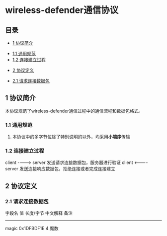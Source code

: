 # wireless-defender通信协议

## 目录
* [1 协议简介](#introduction)
 - [1.1 通用规范](#common-specification)
 - [1.2 连接建立过程](#connection-sequence)
* [2 协议定义](#protocol-definition)
 - [2.1 请求连接数据包](#connection-request-packet)

<a name="introduction"></a>
## 1 协议简介
本协议规范了wireless-defender通信过程中的通信流程和数据包格式。

<a name="common-specification"></a>
### 1.1 通用规范
1. 本协议中的多字节位除了特别说明的以外，均采用**小端序**传输

<a name="connection-sequence"></a>
### 1.2 连接建立过程
client        ---->        server
发送请求连接数据包，服务器进行验证
client        <----        server
发送连接响应数据包，拒绝连接或者完成连接建立


<a name="protocol-definition"></a>
## 2 协议定义

<a name="connection-request-packet"></a>
### 2.1 请求连接数据包
字段名		值		长度/字节	中文解释	备注
***
magic		0x1DFBDF1E	4		魔数		
